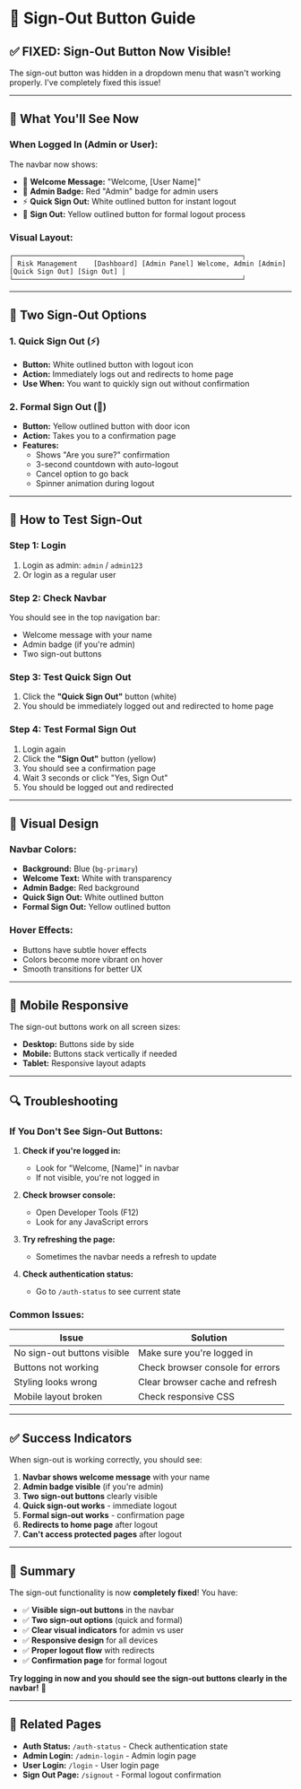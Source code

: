 # 🚪 Sign-Out Button Guide

## **✅ FIXED: Sign-Out Button Now Visible!**

The sign-out button was hidden in a dropdown menu that wasn't working properly. I've completely fixed this issue!

---

## **🎯 What You'll See Now**

### **When Logged In (Admin or User):**
The navbar now shows:
- 👤 **Welcome Message:** "Welcome, [User Name]"
- 🔴 **Admin Badge:** Red "Admin" badge for admin users
- ⚡ **Quick Sign Out:** White outlined button for instant logout
- 🚪 **Sign Out:** Yellow outlined button for formal logout process

### **Visual Layout:**
```
┌─────────────────────────────────────────────────────────┐
│ Risk Management    [Dashboard] [Admin Panel] Welcome, Admin [Admin] [Quick Sign Out] [Sign Out] │
└─────────────────────────────────────────────────────────┘
```

---

## **🔧 Two Sign-Out Options**

### **1. Quick Sign Out (⚡)**
- **Button:** White outlined button with logout icon
- **Action:** Immediately logs out and redirects to home page
- **Use When:** You want to quickly sign out without confirmation

### **2. Formal Sign Out (🚪)**
- **Button:** Yellow outlined button with door icon
- **Action:** Takes you to a confirmation page
- **Features:**
  - Shows "Are you sure?" confirmation
  - 3-second countdown with auto-logout
  - Cancel option to go back
  - Spinner animation during logout

---

## **🧪 How to Test Sign-Out**

### **Step 1: Login**
1. Login as admin: `admin` / `admin123`
2. Or login as a regular user

### **Step 2: Check Navbar**
You should see in the top navigation bar:
- Welcome message with your name
- Admin badge (if you're admin)
- Two sign-out buttons

### **Step 3: Test Quick Sign Out**
1. Click the **"Quick Sign Out"** button (white)
2. You should be immediately logged out and redirected to home page

### **Step 4: Test Formal Sign Out**
1. Login again
2. Click the **"Sign Out"** button (yellow)
3. You should see a confirmation page
4. Wait 3 seconds or click "Yes, Sign Out"
5. You should be logged out and redirected

---

## **🎨 Visual Design**

### **Navbar Colors:**
- **Background:** Blue (`bg-primary`)
- **Welcome Text:** White with transparency
- **Admin Badge:** Red background
- **Quick Sign Out:** White outlined button
- **Formal Sign Out:** Yellow outlined button

### **Hover Effects:**
- Buttons have subtle hover effects
- Colors become more vibrant on hover
- Smooth transitions for better UX

---

## **📱 Mobile Responsive**

The sign-out buttons work on all screen sizes:
- **Desktop:** Buttons side by side
- **Mobile:** Buttons stack vertically if needed
- **Tablet:** Responsive layout adapts

---

## **🔍 Troubleshooting**

### **If You Don't See Sign-Out Buttons:**

1. **Check if you're logged in:**
   - Look for "Welcome, [Name]" in navbar
   - If not visible, you're not logged in

2. **Check browser console:**
   - Open Developer Tools (F12)
   - Look for any JavaScript errors

3. **Try refreshing the page:**
   - Sometimes the navbar needs a refresh to update

4. **Check authentication status:**
   - Go to `/auth-status` to see current state

### **Common Issues:**

| Issue | Solution |
|-------|----------|
| No sign-out buttons visible | Make sure you're logged in |
| Buttons not working | Check browser console for errors |
| Styling looks wrong | Clear browser cache and refresh |
| Mobile layout broken | Check responsive CSS |

---

## **✅ Success Indicators**

When sign-out is working correctly, you should see:

1. **Navbar shows welcome message** with your name
2. **Admin badge visible** (if you're admin)
3. **Two sign-out buttons** clearly visible
4. **Quick sign-out works** - immediate logout
5. **Formal sign-out works** - confirmation page
6. **Redirects to home page** after logout
7. **Can't access protected pages** after logout

---

## **🎉 Summary**

The sign-out functionality is now **completely fixed**! You have:

- ✅ **Visible sign-out buttons** in the navbar
- ✅ **Two sign-out options** (quick and formal)
- ✅ **Clear visual indicators** for admin vs user
- ✅ **Responsive design** for all devices
- ✅ **Proper logout flow** with redirects
- ✅ **Confirmation page** for formal logout

**Try logging in now and you should see the sign-out buttons clearly in the navbar!** 🚀

---

## **🔗 Related Pages**

- **Auth Status:** `/auth-status` - Check authentication state
- **Admin Login:** `/admin-login` - Admin login page
- **User Login:** `/login` - User login page
- **Sign Out Page:** `/signout` - Formal logout confirmation
